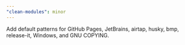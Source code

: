 ```yaml
---
"clean-modules": minor
---
```


Add default patterns for GitHub Pages, JetBrains, airtap, husky, bmp, release-it, Windows, and GNU COPYING.
